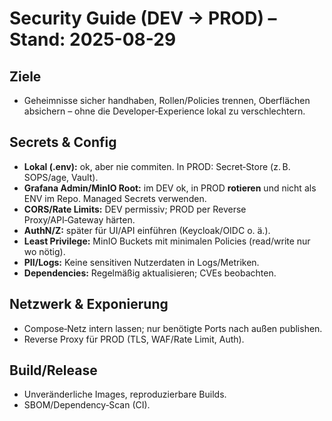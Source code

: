 # Security Guide (DEV → PROD) – Stand: 2025-08-29

## Ziele
- Geheimnisse sicher handhaben, Rollen/Policies trennen, Oberflächen absichern – ohne die Developer‑Experience lokal zu verschlechtern.

## Secrets & Config
- **Lokal (.env):** ok, aber nie commiten. In PROD: Secret‑Store (z. B. SOPS/age, Vault).
- **Grafana Admin/MinIO Root:** im DEV ok, in PROD **rotieren** und nicht als ENV im Repo. Managed Secrets verwenden.
- **CORS/Rate Limits:** DEV permissiv; PROD per Reverse Proxy/API‑Gateway härten.
- **AuthN/Z:** später für UI/API einführen (Keycloak/OIDC o. ä.).
- **Least Privilege:** MinIO Buckets mit minimalen Policies (read/write nur wo nötig).
- **PII/Logs:** Keine sensitiven Nutzerdaten in Logs/Metriken.
- **Dependencies:** Regelmäßig aktualisieren; CVEs beobachten.

## Netzwerk & Exponierung
- Compose‑Netz intern lassen; nur benötigte Ports nach außen publishen.
- Reverse Proxy für PROD (TLS, WAF/Rate Limit, Auth).

## Build/Release
- Unveränderliche Images, reproduzierbare Builds.
- SBOM/Dependency‑Scan (CI).

